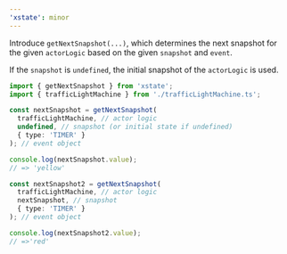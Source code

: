```yaml
---
'xstate': minor
---
```


Introduce `getNextSnapshot(...)`, which determines the next snapshot for the given `actorLogic` based on the given `snapshot` and `event`.

If the `snapshot` is `undefined`, the initial snapshot of the `actorLogic` is used.

```ts
import { getNextSnapshot } from 'xstate';
import { trafficLightMachine } from './trafficLightMachine.ts';

const nextSnapshot = getNextSnapshot(
  trafficLightMachine, // actor logic
  undefined, // snapshot (or initial state if undefined)
  { type: 'TIMER' }
); // event object

console.log(nextSnapshot.value);
// => 'yellow'

const nextSnapshot2 = getNextSnapshot(
  trafficLightMachine, // actor logic
  nextSnapshot, // snapshot
  { type: 'TIMER' }
); // event object

console.log(nextSnapshot2.value);
// =>'red'
```
